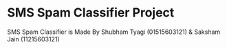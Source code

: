 # SMS Spam Classifier Project
SMS Spam Classifier is Made By Shubham Tyagi (01515603121) &amp; Saksham Jain (11215603121) 
